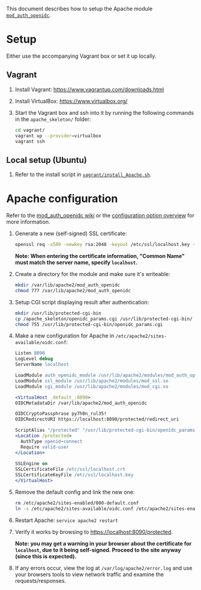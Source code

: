 This document describes how to setup the Apache module [``mod_auth_openidc``](https://github.com/pingidentity/mod_auth_openidc).

# Setup

Either use the accompanying Vagrant box or set it up locally.

## Vagrant

1. Install Vagrant: https://www.vagrantup.com/downloads.html
1. Install VirtualBox: https://www.virtualbox.org/
1. Start the Vagrant box and ssh into it by running the following commands in the ``apache_skeleton/`` folder:
  
   ```bash
   cd vagrant/
   vagrant up --provider=virtualbox
   vagrant ssh
   ```
  
## Local setup (Ubuntu)

1. Refer to the install script in [``vagrant/install_Apache.sh``](vagrant/install_Apache.sh).

# Apache configuration
Refer to the [mod_auth_openidc wiki](https://github.com/pingidentity/mod_auth_openidc/wiki) or the
[configuration option overview](https://github.com/pingidentity/mod_auth_openidc/blob/master/auth_openidc.conf)
for more information.

1. Generate a new (self-signed) SSL certificate:

   ```bash
   openssl req -x509 -newkey rsa:2048 -keyout /etc/ssl/localhost.key -out /etc/ssl/localhost.crt -days 1 -nodes
   ```
       
   **Note: When entering the certificate information, "Common Name" must match the server name, specify ``localhost``.**
       
1. Create a directory for the module and make sure it's writeable:
       
   ```bash
   mkdir /var/lib/apache2/mod_auth_openidc
   chmod 777 /var/lib/apache2/mod_auth_openidc
   ```

1. Setup CGI script displaying result after authentication:

   ```bash
   mkdir /usr/lib/protected-cgi-bin
   cp /apache_skeleton/openidc_params.cgi /usr/lib/protected-cgi-bin/
   chmod 755 /usr/lib/protected-cgi-bin/openidc_params.cgi
   ```
       
1. Make a new configuration for Apache in ``/etc/apache2/sites-available/oidc.conf``:

    ```apache
    Listen 8090
    LogLevel debug
    ServerName localhost
    
    LoadModule auth_openidc_module /usr/lib/apache2/modules/mod_auth_openidc.so
    LoadModule ssl_module /usr/lib/apache2/modules/mod_ssl.so
    LoadModule cgi_module /usr/lib/apache2/modules/mod_cgi.so
    
    <VirtualHost _default_:8090>
    OIDCMetadataDir /var/lib/apache2/mod_auth_openidc
    
    OIDCCryptoPassphrase py7h0n_rul35!
    OIDCRedirectURI https://localhost:8090/protected/redirect_uri
    
    ScriptAlias "/protected" "/usr/lib/protected-cgi-bin/openidc_params.cgi"
    <Location /protected>
      AuthType openid-connect
      Require valid-user
    </Location>
     
    SSLEngine on
    SSLCertificateFile /etc/ssl/localhost.crt
    SSLCertificateKeyFile /etc/ssl/localhost.key
    </VirtualHost>
    ```

1. Remove the default config and link the new one:
       
   ```bash
   rm /etc/apache2/sites-enabled/000-default.conf 
   ln -s /etc/apache2/sites-available/oidc.conf /etc/apache2/sites-enabled/oidc.conf
   ```
       
1. Restart Apache: ``service apache2 restart``

1. Verify it works by browsing to [https://localhost:8090/protected](https://localhost:8090/protected).
   
   **Note: you may get a warning in your browser about the certificate for ``localhost``, due to
   it being self-signed. Proceed to the site anyway (since this is expected).**

1. If any errors occur, view the log at ``/var/log/apache2/error.log`` and use your browsers tools
   to view network traffic and examine the requests/responses.
